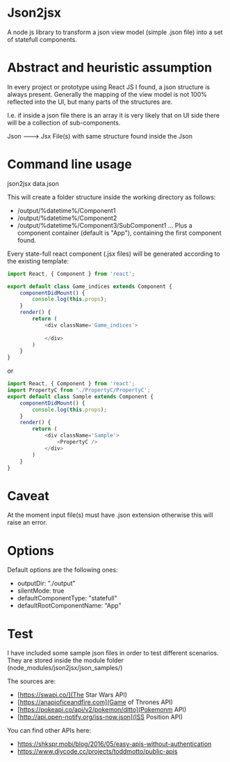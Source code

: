 # Json2jsx
A node js library to transform a json view model (simple .json file) into a set of statefull components.

Abstract and heuristic assumption
===
In every project or prototype using React JS I found, a json structure is always present.
Generally the mapping of the view model is not 100% reflected into the UI, but many parts of the structures are.

I.e. if inside a json file there is an array it is very likely that on UI side there will be a collection of sub-components.

Json ---> Jsx File(s) with same structure found inside the Json



Command line usage
===
json2jsx data.json

This will create a folder structure inside the working directory as follows:

* /output/%datetime%/Component1
* /output/%datetime%/Component2
* /output/%datetime%/Component3/SubComponent1
...
Plus a component container (default is "App"), containing the first component found.

Every state-full react component (.jsx files) will be generated according to the existing template:

```javascript
import React, { Component } from 'react'; 

export default class Game_indices extends Component { 
    componentDidMount() {
        console.log(this.props);
    }
    render() {
        return (
            <div className='Game_indices'>
                
            </div>
        )
    }
}
```
or
```javascript
import React, { Component } from 'react'; 
import PropertyC from './PropertyC/PropertyC';
export default class Sample extends Component { 
    componentDidMount() {
        console.log(this.props);
    }
    render() {
        return (
            <div className='Sample'>
                <PropertyC />
            </div>
        )
    }
}
```

Caveat
===
At the moment input file(s) must have .json extension otherwise this will raise an error.

Options
===
Default options are the following ones:

* outputDir: "./output"
* silentMode: true
* defaultComponentType: "statefull"
* defaultRootComponentName: "App"

Test
===

I have included some sample json files in order to test different scenarios. They are stored inside the module folder (node_modules/json2jsx/json_samples/)

The sources are:
* [https://swapi.co/](The Star Wars API)
* [https://anapioficeandfire.com](Game of Thrones API) 
* [https://pokeapi.co/api/v2/pokemon/ditto](Pokemonm API)
* [http://api.open-notify.org/iss-now.json](ISS Position API) 

You can find other APIs here:
* https://shkspr.mobi/blog/2016/05/easy-apis-without-authentication
* https://www.diycode.cc/projects/toddmotto/public-apis
